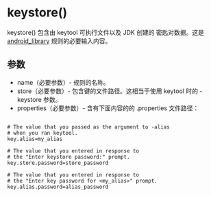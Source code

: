# keystore()

keystore() 包含由 keytool 可执行文件以及 JDK 创建的 密匙对数据。这是 [android_library](https://buckbuild.com/rule/android_binary.html) 规则的必要输入内容。

## 参数

- name（必要参数）- 规则的名称。
- store（必要参数）- 包含键的文件路径。这相当于使用 keytool 时的 -keystore 参数。
- properties（必要参数）- 含有下面内容的的 .properties 文件路径：

~~~

# The value that you passed as the argument to -alias
# when you ran keytool.
key.alias=my_alias

# The value that you entered in response to
# the "Enter keystore password:" prompt.
key.store.password=store_password

# The value that you entered in response to
# the "Enter key password for <my_alias>" prompt.
key.alias.password=alias_password

~~~